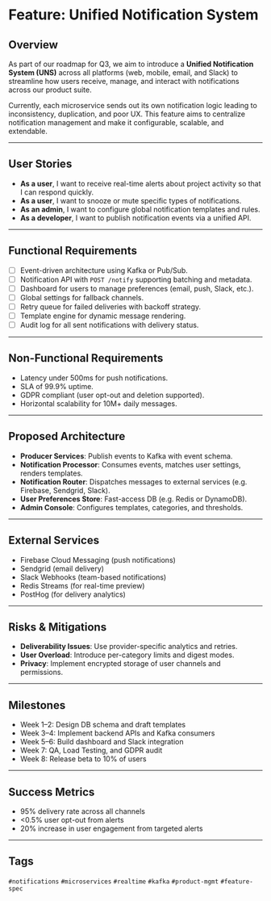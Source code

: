 # Feature: Unified Notification System

## Overview

As part of our roadmap for Q3, we aim to introduce a **Unified Notification System (UNS)** across all platforms (web, mobile, email, and Slack) to streamline how users receive, manage, and interact with notifications across our product suite.

Currently, each microservice sends out its own notification logic leading to inconsistency, duplication, and poor UX. This feature aims to centralize notification management and make it configurable, scalable, and extendable.

---

## User Stories

- **As a user**, I want to receive real-time alerts about project activity so that I can respond quickly.
- **As a user**, I want to snooze or mute specific types of notifications.
- **As an admin**, I want to configure global notification templates and rules.
- **As a developer**, I want to publish notification events via a unified API.

---

## Functional Requirements

- [ ] Event-driven architecture using Kafka or Pub/Sub.
- [ ] Notification API with `POST /notify` supporting batching and metadata.
- [ ] Dashboard for users to manage preferences (email, push, Slack, etc.).
- [ ] Global settings for fallback channels.
- [ ] Retry queue for failed deliveries with backoff strategy.
- [ ] Template engine for dynamic message rendering.
- [ ] Audit log for all sent notifications with delivery status.

---

## Non-Functional Requirements

- Latency under 500ms for push notifications.
- SLA of 99.9% uptime.
- GDPR compliant (user opt-out and deletion supported).
- Horizontal scalability for 10M+ daily messages.

---

## Proposed Architecture

- **Producer Services**: Publish events to Kafka with event schema.
- **Notification Processor**: Consumes events, matches user settings, renders templates.
- **Notification Router**: Dispatches messages to external services (e.g. Firebase, Sendgrid, Slack).
- **User Preferences Store**: Fast-access DB (e.g. Redis or DynamoDB).
- **Admin Console**: Configures templates, categories, and thresholds.

---

## External Services

- Firebase Cloud Messaging (push notifications)
- Sendgrid (email delivery)
- Slack Webhooks (team-based notifications)
- Redis Streams (for real-time preview)
- PostHog (for delivery analytics)

---

## Risks & Mitigations

- **Deliverability Issues**: Use provider-specific analytics and retries.
- **User Overload**: Introduce per-category limits and digest modes.
- **Privacy**: Implement encrypted storage of user channels and permissions.

---

## Milestones

- Week 1–2: Design DB schema and draft templates
- Week 3–4: Implement backend APIs and Kafka consumers
- Week 5–6: Build dashboard and Slack integration
- Week 7: QA, Load Testing, and GDPR audit
- Week 8: Release beta to 10% of users

---

## Success Metrics

- 95% delivery rate across all channels
- <0.5% user opt-out from alerts
- 20% increase in user engagement from targeted alerts

---

## Tags

`#notifications` `#microservices` `#realtime` `#kafka` `#product-mgmt` `#feature-spec`
